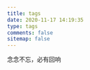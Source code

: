 ```yaml
---
title: tags
date: 2020-11-17 14:19:35
type: tags
comments: false
sitemap: false
---
```

<p class="guestbook-main">念念不忘，必有回响</p>